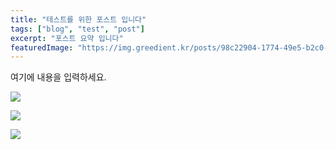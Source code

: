 ```yaml
---
title: "테스트를 위한 포스트 입니다"
tags: ["blog", "test", "post"]
excerpt: "포스트 요약 입니다"
featuredImage: "https://img.greedient.kr/posts/98c22904-1774-49e5-b2c0-265b542355b7/optimized/7d4db253-5d09-4a18-882a-32e97795882c-20241113_131408.webp"
---
```



여기에 내용을 입력하세요.

![](https://img.greedient.kr/posts/98c22904-1774-49e5-b2c0-265b542355b7/optimized/7d4db253-5d09-4a18-882a-32e97795882c-20241113_131408.webp)

![](https://img.greedient.kr/posts/23e611a8-ec22-42ed-8e89-09f9f259043a/optimized/e38ebcfb-690b-41f7-9170-960205b0cec9-img-cover-techblog-earnings-call.webp)

![](https://img.greedient.kr/posts/98c22904-1774-49e5-b2c0-265b542355b7/optimized/9553676d-c718-4701-9c75-d3bffb33562b-20250611_114448-2.webp)